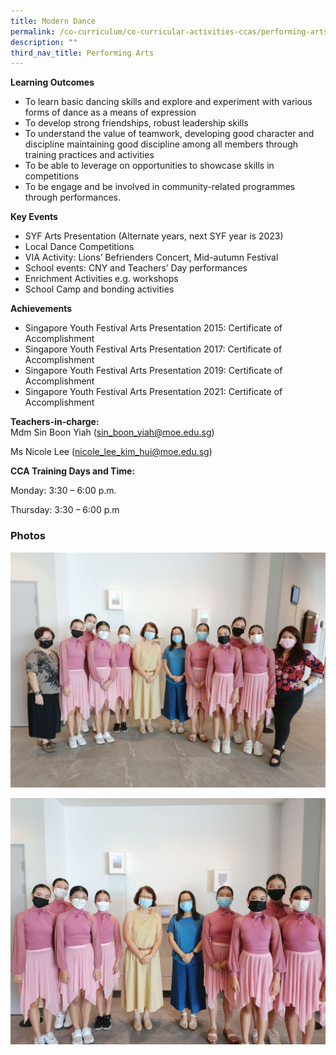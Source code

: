 ```yaml
---
title: Modern Dance
permalink: /co-curriculum/co-curricular-activities-ccas/performing-arts-modern-dance/
description: ""
third_nav_title: Performing Arts
---
```



**Learning Outcomes**

*   To learn basic dancing skills and explore and experiment with various forms of dance as a means of expression
*   To develop strong friendships, robust leadership skills
*   To understand the value of teamwork, developing good character and discipline maintaining good discipline among all members through training practices and activities
*   To be able to leverage on opportunities to showcase skills in competitions
*   To be engage and be involved in community-related programmes through performances.

**Key Events**

*   SYF Arts Presentation (Alternate years, next SYF year is 2023)
*   Local Dance Competitions
*   VIA Activity: Lions’ Befrienders Concert, Mid-autumn Festival
*   School events: CNY and Teachers’ Day performances
*   Enrichment Activities e.g. workshops
*   School Camp and bonding activities

**Achievements**

*   Singapore Youth Festival Arts Presentation 2015: Certificate of Accomplishment
*   Singapore Youth Festival Arts Presentation 2017: Certificate of Accomplishment
*   Singapore Youth Festival Arts Presentation 2019: Certificate of Accomplishment
*   Singapore Youth Festival Arts Presentation 2021: Certificate of Accomplishment 

**Teachers-in-charge:**  
Mdm Sin Boon Yiah ([sin\_boon\_yiah@moe.edu.sg](mailto:sin_boon_yiah@moe.edu.sg))  
  
Ms Nicole Lee ([nicole\_lee\_kim\_hui@moe.edu.sg](mailto:nicole_lee_kim_hui@moe.edu.sg))  

**CCA Training Days and Time:**

Monday: 3:30 – 6:00 p.m.

Thursday: 3:30 – 6:00 p.m

### Photos

![](/images/MD1.jpg)

![](/images/MD2.jpg)